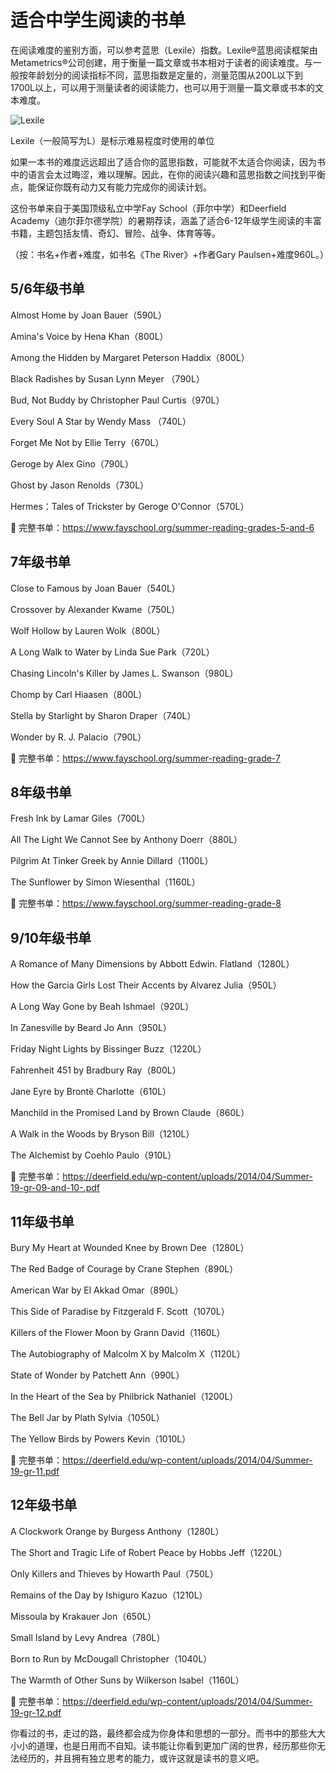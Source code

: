 # 适合中学生阅读的书单

在阅读难度的鉴别方面，可以参考蓝思（Lexile）指数。Lexile®蓝思阅读框架由Metametrics®公司创建，用于衡量一篇文章或书本相对于读者的阅读难度。与一般按年龄划分的阅读指标不同，蓝思指数是定量的，测量范围从200L以下到1700L以上，可以用于测量读者的阅读能力，也可以用于测量一篇文章或书本的文本难度。

![Lexile](https://github.com/freemancash/High-Frequency-Words/blob/master/Lexile.jpg)

Lexile（一般简写为L）是标示难易程度时使用的单位

如果一本书的难度远远超出了适合你的蓝思指数，可能就不太适合你阅读，因为书中的语言会太过晦涩，难以理解。因此，在你的阅读兴趣和蓝思指数之间找到平衡点，能保证你既有动力又有能力完成你的阅读计划。

这份书单来自于美国顶级私立中学Fay School（菲尔中学）和Deerfield Academy（迪尔菲尔德学院）的暑期荐读，涵盖了适合6-12年级学生阅读的丰富书籍，主题包括友情、奇幻、冒险、战争、体育等等。

（按：书名+作者+难度，如书名《The River》+作者Gary Paulsen+难度960L。）

## 5/6年级书单
Almost Home by Joan Bauer（590L）

Amina's Voice by Hena Khan（800L）

Among the Hidden by Margaret Peterson Haddix（800L） 

Black Radishes by Susan Lynn Meyer （790L）

Bud, Not Buddy by Christopher Paul Curtis（970L）

Every Soul A Star by Wendy Mass （740L）

Forget Me Not by Ellie Terry（670L）

Geroge by Alex Gino（790L）

Ghost by Jason Renolds（730L）

Hermes：Tales of Trickster by Geroge O'Connor（570L）

📖 完整书单：https://www.fayschool.org/summer-reading-grades-5-and-6

## 7年级书单
Close to Famous by Joan Bauer（540L）

Crossover by Alexander Kwame（750L）

Wolf Hollow by Lauren Wolk（800L） 

A Long Walk to Water by Linda Sue Park（720L） 

Chasing Lincoln's Killer by James L. Swanson（980L） 

Chomp by Carl Hiaasen（800L）

Stella by Starlight by Sharon Draper（740L） 

Wonder by R. J. Palacio（790L）

📖 完整书单：https://www.fayschool.org/summer-reading-grade-7

## 8年级书单

Fresh Ink by Lamar Giles（700L）

All The Light We Cannot See by Anthony Doerr（880L）

Pilgrim At Tinker Greek by Annie Dillard（1100L）

The Sunflower by Simon Wiesenthal（1160L）

📖 完整书单：https://www.fayschool.org/summer-reading-grade-8


## 9/10年级书单

A Romance of Many Dimensions by Abbott Edwin. Flatland（1280L）

How the Garcia Girls Lost Their Accents by Alvarez Julia（950L）

A Long Way Gone by Beah Ishmael（920L）

In Zanesville by Beard Jo Ann（950L） 

Friday Night Lights by Bissinger Buzz（1220L）  

Fahrenheit 451 by Bradbury Ray（800L）  

Jane Eyre by Brontë Charlotte（610L）  

Manchild in the Promised Land by Brown Claude（860L）

A Walk in the Woods by Bryson Bill（1210L）  

The Alchemist by Coehlo Paulo（910L）  

📖 完整书单：https://deerfield.edu/wp-content/uploads/2014/04/Summer-19-gr-09-and-10-.pdf

## 11年级书单
Bury My Heart at Wounded Knee by Brown Dee（1280L）

The Red Badge of Courage by Crane Stephen（890L）

American War by El Akkad Omar（890L） 

This Side of Paradise by Fitzgerald F. Scott（1070L）  

Killers of the Flower Moon by Grann David（1160L）  

The Autobiography of Malcolm X by Malcolm X（1120L）  

State of Wonder by Patchett Ann（990L） 

In the Heart of the Sea by Philbrick Nathaniel（1200L） 

The Bell Jar by Plath Sylvia（1050L） 

The Yellow Birds by Powers Kevin（1010L）

📖 完整书单：https://deerfield.edu/wp-content/uploads/2014/04/Summer-19-gr-11.pdf

## 12年级书单
A Clockwork Orange by Burgess Anthony（1280L）

The Short and Tragic Life of Robert Peace by Hobbs Jeff（1220L）

Only Killers and Thieves by Howarth Paul（750L）

Remains of the Day by Ishiguro Kazuo（1210L）

Missoula by Krakauer Jon（650L）

Small Island by Levy Andrea（780L）

Born to Run by McDougall Christopher（1040L） 

The Warmth of Other Suns by Wilkerson Isabel（1160L） 

📖 完整书单：https://deerfield.edu/wp-content/uploads/2014/04/Summer-19-gr-12.pdf

你看过的书，走过的路，最终都会成为你身体和思想的一部分。而书中的那些大大小小的道理，也是日用而不自知。读书能让你看到更加广阔的世界，经历那些你无法经历的，并且拥有独立思考的能力，或许这就是读书的意义吧。



